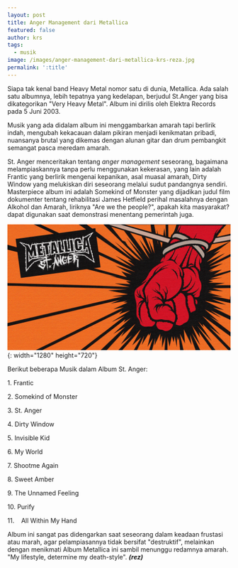 ```yaml
---
layout: post
title: Anger Management dari Metallica
featured: false
author: krs
tags:
  - musik
image: /images/anger-management-dari-metallica-krs-reza.jpg
permalink: ':title'
---
```

Siapa tak kenal band Heavy Metal nomor satu di dunia, Metallica. Ada salah satu albumnya, lebih tepatnya yang kedelapan, berjudul St.Anger yang bisa dikategorikan "Very Heavy Metal". Album ini dirilis oleh Elektra Records pada 5 Juni 2003.

Musik yang ada didalam album ini menggambarkan amarah tapi berlirik indah, mengubah kekacauan dalam pikiran menjadi kenikmatan pribadi, nuansanya brutal yang dikemas dengan alunan gitar dan drum pembangkit semangat pasca meredam amarah.

St. Anger menceritakan tentang *anger management* seseorang, bagaimana melampiaskannya tanpa perlu menggunakan kekerasan, yang lain adalah Frantic yang berlirik mengenai kepanikan, asal muasal amarah, Dirty Window yang melukiskan diri seseorang melalui sudut pandangnya sendiri. Masterpiece album ini adalah Somekind of Monster yang dijadikan judul film dokumenter tentang rehabilitasi James Hetfield perihal masalahnya dengan Alkohol dan Amarah, liriknya "Are we the people?", apakah kita masyarakat? dapat digunakan saat demonstrasi menentang pemerintah juga.

![](/images/st-anger-metallica.png){: width="1280" height="720"}

Berikut beberapa Musik dalam Album St. Anger:

1\. Frantic

2\. Somekind of Monster

3\. St. Anger

4\. Dirty Window

5\. Invisible Kid

6\. My World

7\. Shootme Again

8\. Sweet Amber

9\. The Unnamed Feeling

10\. Purify

11\. &nbsp; &nbsp;All Within My Hand

Album ini sangat pas didengarkan saat seseorang dalam keadaan frustasi atau marah, agar pelampiasannya tidak bersifat "destruktif", melainkan dengan menikmati Album Metallica ini sambil menunggu redamnya amarah. "My lifestyle, determine my death-style". ***(rez)***

